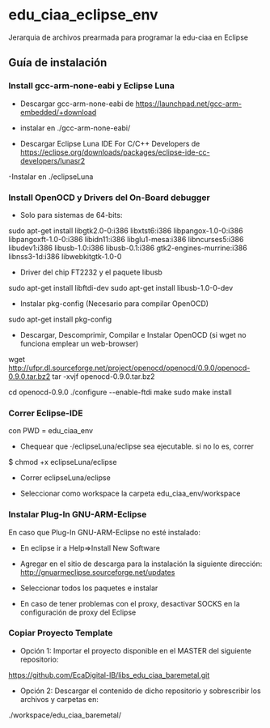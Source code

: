 # **edu_ciaa_eclipse_env**

Jerarquia de archivos prearmada para programar la edu-ciaa en Eclipse

## Guía de instalación

### Install gcc-arm-none-eabi y Eclipse Luna		


- Descargar gcc-arm-none-eabi de https://launchpad.net/gcc-arm-embedded/+download

- instalar en ./gcc-arm-none-eabi/

- Descargar Eclipse Luna IDE For C/C++ Developers de https://eclipse.org/downloads/packages/eclipse-ide-cc-developers/lunasr2

-Instalar en ./eclipseLuna


### Install OpenOCD y Drivers del On-Board debugger


- Solo para sistemas de 64-bits:

sudo apt-get install libgtk2.0-0:i386 libxtst6:i386 libpangox-1.0-0:i386 libpangoxft-1.0-0:i386 libidn11:i386 libglu1-mesa:i386 libncurses5:i386 libudev1:i386 libusb-1.0:i386 libusb-0.1:i386 gtk2-engines-murrine:i386 libnss3-1d:i386 libwebkitgtk-1.0-0

- Driver del chip FT2232 y el paquete libusb

sudo apt-get install libftdi-dev
sudo apt-get install libusb-1.0-0-dev

- Instalar pkg-config (Necesario para compilar OpenOCD)

sudo apt-get install pkg-config

- Descargar, Descomprimir, Compilar e Instalar OpenOCD (si wget no funciona emplear un web-browser)

wget http://ufpr.dl.sourceforge.net/project/openocd/openocd/0.9.0/openocd-0.9.0.tar.bz2
tar -xvjf openocd-0.9.0.tar.bz2

cd openocd-0.9.0
./configure --enable-ftdi 
make
sudo make install


### Correr Eclipse-IDE					


con PWD = edu_ciaa_env

- Chequear que ·/eclipseLuna/eclipse sea ejecutable. si no lo es, correr

$ chmod +x eclipseLuna/eclipse

- Correr eclipseLuna/eclipse

- Seleccionar como workspace la carpeta edu_ciaa_env/workspace


### Instalar Plug-In GNU-ARM-Eclipse			


En caso que Plug-In GNU-ARM-Eclipse no esté instalado:

- En eclipse ir a Help⇒Install New Software

- Agregar en el sitio de descarga para la instalación la siguiente dirección: http://gnuarmeclipse.sourceforge.net/updates

- Seleccionar todos los paquetes e instalar

- En caso de tener problemas con el proxy, desactivar SOCKS en la configuración de proxy del Eclipse


### Copiar Proyecto Template			


- Opción 1: Importar el proyecto disponible en el MASTER del siguiente repositorio:

https://github.com/EcaDigital-IB/libs_edu_ciaa_baremetal.git

- Opción 2: Descargar el contenido de dicho repositorio y sobrescribir los archivos y carpetas en:

./workspace/edu_ciaa_baremetal/

